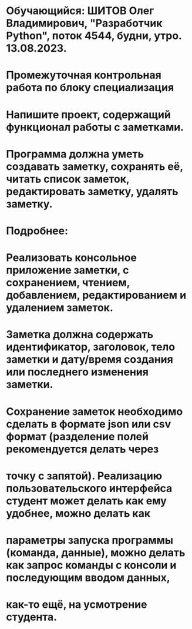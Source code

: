 # Обучающийся: ШИТОВ Олег Владимирович, "Разработчик Python", поток 4544, будни, утро.  13.08.2023.

# Промежуточная контрольная работа по блоку специализация

# Напишите проект, содержащий функционал работы с заметками.
# Программа должна уметь создавать заметку, сохранять её, читать список заметок, редактировать заметку, удалять заметку.
# Подробнее:
# Реализовать консольное приложение заметки, с сохранением, чтением, добавлением, редактированием и удалением заметок.
# Заметка должна содержать идентификатор, заголовок, тело заметки и дату/время создания или последнего изменения заметки.
# Сохранение заметок необходимо сделать в формате json или csv формат (разделение полей рекомендуется делать через
# точку с запятой). Реализацию пользовательского интерфейса студент может делать как ему удобнее, можно делать как
# параметры запуска программы (команда, данные), можно делать как запрос команды с консоли и последующим вводом данных,
# как-то ещё, на усмотрение студента.
